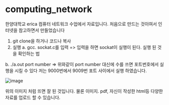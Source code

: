 
# computing_network

한양대학교 erica 컴퓨터 네트워크 수업에서 자료입니다.
처음으로 만드는 것이여서 인터넷을 참고하면서 만들었습니다



1. git clone을 하거나 코드나 복사
2. 실행
  a. gcc. sockat.c를 입력
    => 입력을 하면 sockat이 실행이 된다. 실행 된 것을 확인하는 법
  
  b. ./a.out port number
    => 위와같이 port number 대신에 수를 쓰면 포트번호에서 실행을 시킬 수 있다 
      저는 9000번에서 9009번 포트 사이에서 실행 하였습니다.
      
      
      
![image](https://user-images.githubusercontent.com/50974241/220306794-4dc8012a-ceab-46e1-b795-842f7de97723.png)

위의 이미지 처럼 뜨면 잘 된 것입니다. 물론 이미지. pdf, 자신이 작성한 html등 다양한 자료를 업로드 할 수 있습니다.
